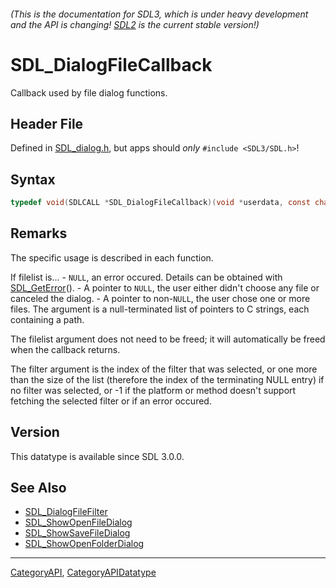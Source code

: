 ###### (This is the documentation for SDL3, which is under heavy development and the API is changing! [SDL2](https://wiki.libsdl.org/SDL2/) is the current stable version!)
# SDL_DialogFileCallback

Callback used by file dialog functions.

## Header File

Defined in [SDL_dialog.h](https://github.com/libsdl-org/SDL/blob/main/include/SDL3/SDL_dialog.h), but apps should _only_ `#include <SDL3/SDL.h>`!

## Syntax

```c
typedef void(SDLCALL *SDL_DialogFileCallback)(void *userdata, const char * const *filelist, int filter);
```

## Remarks

The specific usage is described in each function.

If filelist is... - `NULL`, an error occured. Details can be obtained with
[SDL_GetError](SDL_GetError)(). - A pointer to `NULL`, the user either
didn't choose any file or canceled the dialog. - A pointer to non-`NULL`,
the user chose one or more files. The argument is a null-terminated list of
pointers to C strings, each containing a path.

The filelist argument does not need to be freed; it will automatically be
freed when the callback returns.

The filter argument is the index of the filter that was selected, or one
more than the size of the list (therefore the index of the terminating NULL
entry) if no filter was selected, or -1 if the platform or method doesn't
support fetching the selected filter or if an error occured.

## Version

This datatype is available since SDL 3.0.0.

## See Also

* [SDL_DialogFileFilter](SDL_DialogFileFilter)
* [SDL_ShowOpenFileDialog](SDL_ShowOpenFileDialog)
* [SDL_ShowSaveFileDialog](SDL_ShowSaveFileDialog)
* [SDL_ShowOpenFolderDialog](SDL_ShowOpenFolderDialog)

----
[CategoryAPI](CategoryAPI), [CategoryAPIDatatype](CategoryAPIDatatype)

